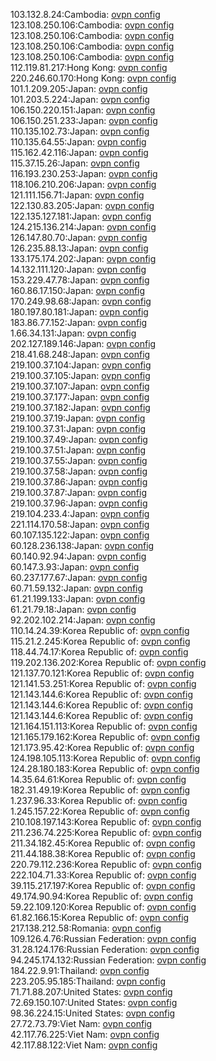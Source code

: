 103.132.8.24:Cambodia: [ovpn config](vpn/103_132_8_24.ovpn)  
123.108.250.106:Cambodia: [ovpn config](vpn/123_108_250_106.ovpn)  
123.108.250.106:Cambodia: [ovpn config](vpn/123_108_250_106.ovpn)  
123.108.250.106:Cambodia: [ovpn config](vpn/123_108_250_106.ovpn)  
123.108.250.106:Cambodia: [ovpn config](vpn/123_108_250_106.ovpn)  
112.119.81.217:Hong Kong: [ovpn config](vpn/112_119_81_217.ovpn)  
220.246.60.170:Hong Kong: [ovpn config](vpn/220_246_60_170.ovpn)  
101.1.209.205:Japan: [ovpn config](vpn/101_1_209_205.ovpn)  
101.203.5.224:Japan: [ovpn config](vpn/101_203_5_224.ovpn)  
106.150.220.151:Japan: [ovpn config](vpn/106_150_220_151.ovpn)  
106.150.251.233:Japan: [ovpn config](vpn/106_150_251_233.ovpn)  
110.135.102.73:Japan: [ovpn config](vpn/110_135_102_73.ovpn)  
110.135.64.55:Japan: [ovpn config](vpn/110_135_64_55.ovpn)  
115.162.42.116:Japan: [ovpn config](vpn/115_162_42_116.ovpn)  
115.37.15.26:Japan: [ovpn config](vpn/115_37_15_26.ovpn)  
116.193.230.253:Japan: [ovpn config](vpn/116_193_230_253.ovpn)  
118.106.210.206:Japan: [ovpn config](vpn/118_106_210_206.ovpn)  
121.111.156.71:Japan: [ovpn config](vpn/121_111_156_71.ovpn)  
122.130.83.205:Japan: [ovpn config](vpn/122_130_83_205.ovpn)  
122.135.127.181:Japan: [ovpn config](vpn/122_135_127_181.ovpn)  
124.215.136.214:Japan: [ovpn config](vpn/124_215_136_214.ovpn)  
126.147.80.70:Japan: [ovpn config](vpn/126_147_80_70.ovpn)  
126.235.88.13:Japan: [ovpn config](vpn/126_235_88_13.ovpn)  
133.175.174.202:Japan: [ovpn config](vpn/133_175_174_202.ovpn)  
14.132.111.120:Japan: [ovpn config](vpn/14_132_111_120.ovpn)  
153.229.47.78:Japan: [ovpn config](vpn/153_229_47_78.ovpn)  
160.86.17.150:Japan: [ovpn config](vpn/160_86_17_150.ovpn)  
170.249.98.68:Japan: [ovpn config](vpn/170_249_98_68.ovpn)  
180.197.80.181:Japan: [ovpn config](vpn/180_197_80_181.ovpn)  
183.86.77.152:Japan: [ovpn config](vpn/183_86_77_152.ovpn)  
1.66.34.131:Japan: [ovpn config](vpn/1_66_34_131.ovpn)  
202.127.189.146:Japan: [ovpn config](vpn/202_127_189_146.ovpn)  
218.41.68.248:Japan: [ovpn config](vpn/218_41_68_248.ovpn)  
219.100.37.104:Japan: [ovpn config](vpn/219_100_37_104.ovpn)  
219.100.37.105:Japan: [ovpn config](vpn/219_100_37_105.ovpn)  
219.100.37.107:Japan: [ovpn config](vpn/219_100_37_107.ovpn)  
219.100.37.177:Japan: [ovpn config](vpn/219_100_37_177.ovpn)  
219.100.37.182:Japan: [ovpn config](vpn/219_100_37_182.ovpn)  
219.100.37.19:Japan: [ovpn config](vpn/219_100_37_19.ovpn)  
219.100.37.31:Japan: [ovpn config](vpn/219_100_37_31.ovpn)  
219.100.37.49:Japan: [ovpn config](vpn/219_100_37_49.ovpn)  
219.100.37.51:Japan: [ovpn config](vpn/219_100_37_51.ovpn)  
219.100.37.55:Japan: [ovpn config](vpn/219_100_37_55.ovpn)  
219.100.37.58:Japan: [ovpn config](vpn/219_100_37_58.ovpn)  
219.100.37.86:Japan: [ovpn config](vpn/219_100_37_86.ovpn)  
219.100.37.87:Japan: [ovpn config](vpn/219_100_37_87.ovpn)  
219.100.37.96:Japan: [ovpn config](vpn/219_100_37_96.ovpn)  
219.104.233.4:Japan: [ovpn config](vpn/219_104_233_4.ovpn)  
221.114.170.58:Japan: [ovpn config](vpn/221_114_170_58.ovpn)  
60.107.135.122:Japan: [ovpn config](vpn/60_107_135_122.ovpn)  
60.128.236.138:Japan: [ovpn config](vpn/60_128_236_138.ovpn)  
60.140.92.94:Japan: [ovpn config](vpn/60_140_92_94.ovpn)  
60.147.3.93:Japan: [ovpn config](vpn/60_147_3_93.ovpn)  
60.237.177.67:Japan: [ovpn config](vpn/60_237_177_67.ovpn)  
60.71.59.132:Japan: [ovpn config](vpn/60_71_59_132.ovpn)  
61.21.199.133:Japan: [ovpn config](vpn/61_21_199_133.ovpn)  
61.21.79.18:Japan: [ovpn config](vpn/61_21_79_18.ovpn)  
92.202.102.214:Japan: [ovpn config](vpn/92_202_102_214.ovpn)  
110.14.24.39:Korea Republic of: [ovpn config](vpn/110_14_24_39.ovpn)  
115.21.2.245:Korea Republic of: [ovpn config](vpn/115_21_2_245.ovpn)  
118.44.74.17:Korea Republic of: [ovpn config](vpn/118_44_74_17.ovpn)  
119.202.136.202:Korea Republic of: [ovpn config](vpn/119_202_136_202.ovpn)  
121.137.70.121:Korea Republic of: [ovpn config](vpn/121_137_70_121.ovpn)  
121.141.53.251:Korea Republic of: [ovpn config](vpn/121_141_53_251.ovpn)  
121.143.144.6:Korea Republic of: [ovpn config](vpn/121_143_144_6.ovpn)  
121.143.144.6:Korea Republic of: [ovpn config](vpn/121_143_144_6.ovpn)  
121.143.144.6:Korea Republic of: [ovpn config](vpn/121_143_144_6.ovpn)  
121.164.151.113:Korea Republic of: [ovpn config](vpn/121_164_151_113.ovpn)  
121.165.179.162:Korea Republic of: [ovpn config](vpn/121_165_179_162.ovpn)  
121.173.95.42:Korea Republic of: [ovpn config](vpn/121_173_95_42.ovpn)  
124.198.105.113:Korea Republic of: [ovpn config](vpn/124_198_105_113.ovpn)  
124.28.180.183:Korea Republic of: [ovpn config](vpn/124_28_180_183.ovpn)  
14.35.64.61:Korea Republic of: [ovpn config](vpn/14_35_64_61.ovpn)  
182.31.49.19:Korea Republic of: [ovpn config](vpn/182_31_49_19.ovpn)  
1.237.96.33:Korea Republic of: [ovpn config](vpn/1_237_96_33.ovpn)  
1.245.157.22:Korea Republic of: [ovpn config](vpn/1_245_157_22.ovpn)  
210.108.197.143:Korea Republic of: [ovpn config](vpn/210_108_197_143.ovpn)  
211.236.74.225:Korea Republic of: [ovpn config](vpn/211_236_74_225.ovpn)  
211.34.182.45:Korea Republic of: [ovpn config](vpn/211_34_182_45.ovpn)  
211.44.188.38:Korea Republic of: [ovpn config](vpn/211_44_188_38.ovpn)  
220.79.112.236:Korea Republic of: [ovpn config](vpn/220_79_112_236.ovpn)  
222.104.71.33:Korea Republic of: [ovpn config](vpn/222_104_71_33.ovpn)  
39.115.217.197:Korea Republic of: [ovpn config](vpn/39_115_217_197.ovpn)  
49.174.90.94:Korea Republic of: [ovpn config](vpn/49_174_90_94.ovpn)  
59.22.109.120:Korea Republic of: [ovpn config](vpn/59_22_109_120.ovpn)  
61.82.166.15:Korea Republic of: [ovpn config](vpn/61_82_166_15.ovpn)  
217.138.212.58:Romania: [ovpn config](vpn/217_138_212_58.ovpn)  
109.126.4.76:Russian Federation: [ovpn config](vpn/109_126_4_76.ovpn)  
31.28.124.176:Russian Federation: [ovpn config](vpn/31_28_124_176.ovpn)  
94.245.174.132:Russian Federation: [ovpn config](vpn/94_245_174_132.ovpn)  
184.22.9.91:Thailand: [ovpn config](vpn/184_22_9_91.ovpn)  
223.205.95.185:Thailand: [ovpn config](vpn/223_205_95_185.ovpn)  
71.71.88.207:United States: [ovpn config](vpn/71_71_88_207.ovpn)  
72.69.150.107:United States: [ovpn config](vpn/72_69_150_107.ovpn)  
98.36.224.15:United States: [ovpn config](vpn/98_36_224_15.ovpn)  
27.72.73.79:Viet Nam: [ovpn config](vpn/27_72_73_79.ovpn)  
42.117.76.225:Viet Nam: [ovpn config](vpn/42_117_76_225.ovpn)  
42.117.88.122:Viet Nam: [ovpn config](vpn/42_117_88_122.ovpn)  
